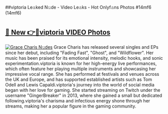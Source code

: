 ##viptoria Le𝚊ked N𝚞de - Video Le𝚊ks - Hot Onlyf𝚊ns Photos #14mf6 (14mf6)

# <h2><a href="https://mediaupload.pro?title=viptoria&ref=9FEB">🔗 New 👉🔴viptoria VIDEO Photos</a></h2>

[![Grace Charis N𝚞des](https://i.imgur.com/rIISA9y.gif)](https://mediaupload.pro?title=viptoria&ref=9FEB)
Grace Charis has released several singles and EPs since her debut, including "Fading Fast", "Ghost", and "Wildflower". Her music has been praised for its emotional intensity, melodic hooks, and sonic experimentation.viptoria is known for her high-energy live performances, which often feature her playing multiple instruments and showcasing her impressive vocal range. She has performed at festivals and venues across the UK and Europe, and has supported established artists such as Tom Odell and Lewis Capaldi.viptoria's journey into the world of social media began with her love for gaming. She started streaming on Twitch under the username "GingerBreaker" in 2013, where she gained a small but dedicated following.viptoria's charisma and infectious energy shone through her streams, making her a popular figure in the gaming community.